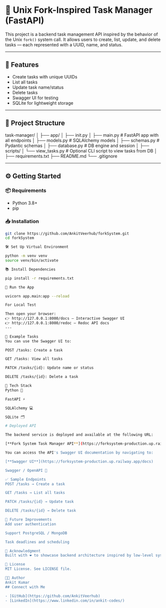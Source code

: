 # 🚀 Unix Fork-Inspired Task Manager (FastAPI)

This project is a backend task management API inspired by the behavior of the Unix `fork()` system call. It allows users to create, list, update, and delete tasks — each represented with a UUID, name, and status.

---

## 🧱 Features

- Create tasks with unique UUIDs
- List all tasks
- Update task name/status
- Delete tasks
- Swagger UI for testing
- SQLite for lightweight storage

---

## 📂 Project Structure
task-manager/ │ ├── app/ │ ├── init.py │ ├── main.py # FastAPI app with all endpoints │ ├── models.py # SQLAlchemy models │ ├── schemas.py # Pydantic schemas │ ├── database.py # DB engine and session │ ├── scripts/ │ └── view_tasks.py # Optional CLI script to view tasks from DB │ ├── requirements.txt ├── README.md └── .gitignore



---

## ⚙️ Getting Started

### 📦 Requirements

- Python 3.8+
- pip

### 📥 Installation

```bash
git clone https://github.com/AnkitVeerhub/forkSystem.git
cd forkSystem

🛠️ Set Up Virtual Environment

python -m venv venv
source venv/bin/activate 

📚 Install Dependencies

pip install -r requirements.txt

🚀 Run the App

uvicorn app.main:app --reload

For Local Test

Then open your browser:
👉 http://127.0.0.1:8000/docs – Interactive Swagger UI
👉 http://127.0.0.1:8000/redoc – Redoc API docs
---

🧪 Example Tasks
You can use the Swagger UI to:

POST /tasks: Create a task

GET /tasks: View all tasks

PATCH /tasks/{id}: Update name or status

DELETE /tasks/{id}: Delete a task

💾 Tech Stack
Python 🐍

FastAPI ⚡

SQLAlchemy 💻

SQLite 🗂️

# Deployed API

The backend service is deployed and available at the following URL:

[**Fork System Task Manager API**](https://forksystem-production.up.railway.app/)

You can access the API's Swagger UI documentation by navigating to:

[**Swagger UI**](https://forksystem-production.up.railway.app/docs)

Swagger / OpenAPI 📘

✅ Sample Endpoints
POST /tasks → Create a task

GET /tasks → List all tasks

PATCH /tasks/{id} → Update task

DELETE /tasks/{id} → Delete task

📌 Future Improvements
Add user authentication

Support PostgreSQL / MongoDB

Task deadlines and scheduling

🙌 Acknowledgment
Built with ❤️ to showcase backend architecture inspired by low-level systems programming (fork() logic).

📌 License
MIT License. See LICENSE file.

👨‍💻 Author
Ankit Kumar
## Connect with Me

- [GitHub](https://github.com/AnkitVeerhub)
- [LinkedIn](https://www.linkedin.com/in/ankit-codes/)
